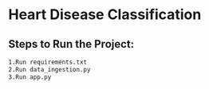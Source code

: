 # Heart Disease Classification

## Steps to Run the Project:
```bash
1.Run requirements.txt
2.Run data_ingestion.py
3.Run app.py
```